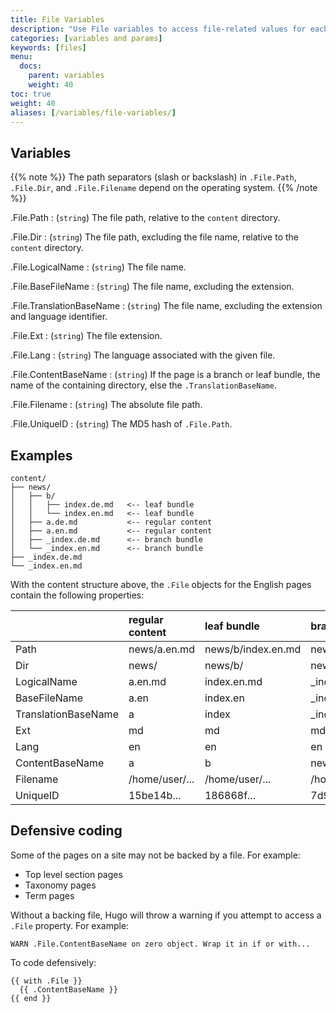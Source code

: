 ```yaml
---
title: File Variables
description: "Use File variables to access file-related values for each page that is backed by a file."
categories: [variables and params]
keywords: [files]
menu:
  docs:
    parent: variables
    weight: 40
toc: true
weight: 40
aliases: [/variables/file-variables/]
---
```

## Variables

{{% note %}}
The path separators (slash or backslash) in `.File.Path`, `.File.Dir`, and `.File.Filename` depend on the operating system.
{{% /note %}}

.File.Path
: (`string`) The file path, relative to the `content` directory.

.File.Dir
: (`string`) The file path, excluding the file name, relative to the `content` directory.

.File.LogicalName
: (`string`) The file name.

.File.BaseFileName
: (`string`) The file name, excluding the extension.

.File.TranslationBaseName
: (`string`) The file name, excluding the extension and language identifier.

.File.Ext
: (`string`) The file extension.

.File.Lang
: (`string`) The language associated with the given file.


.File.ContentBaseName
: (`string`) If the page is a branch or leaf bundle, the name of the containing directory, else the `.TranslationBaseName`.

.File.Filename
: (`string`) The absolute file path.

.File.UniqueID
: (`string`) The MD5 hash of `.File.Path`.

## Examples

```text
content/
├── news/
│   ├── b/
│   │   ├── index.de.md   <-- leaf bundle
│   │   └── index.en.md   <-- leaf bundle
│   ├── a.de.md           <-- regular content
│   ├── a.en.md           <-- regular content
│   ├── _index.de.md      <-- branch bundle
│   └── _index.en.md      <-- branch bundle
├── _index.de.md
└── _index.en.md
```

With the content structure above, the `.File` objects for the English pages contain the following properties:

&nbsp;|regular content|leaf bundle|branch bundle
:--|:--|:--|:--
Path|news/a.en.md|news/b/index.en.md|news/_index.en.md
Dir|news/|news/b/|news/
LogicalName|a.en.md|index.en.md|_index.en.md
BaseFileName|a.en|index.en|_index.en
TranslationBaseName|a|index|_index
Ext|md|md|md
Lang|en|en|en
ContentBaseName|a|b|news
Filename|/home/user/...|/home/user/...|/home/user/...
UniqueID|15be14b...|186868f...|7d9159d...

## Defensive coding

Some of the pages on a site may not be backed by a file. For example:

- Top level section pages
- Taxonomy pages
- Term pages

Without a backing file, Hugo will throw a warning if you attempt to access a `.File` property. For example:

```text
WARN .File.ContentBaseName on zero object. Wrap it in if or with...
```

To code defensively:

```go-html-template
{{ with .File }}
  {{ .ContentBaseName }}
{{ end }}
```
